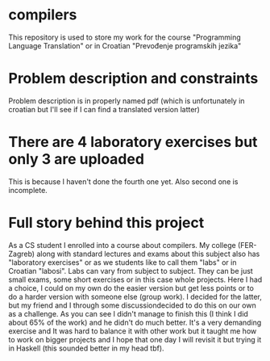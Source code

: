 # compilers
This repository is used to store my work for the course "Programming Language Translation" or in Croatian "Prevođenje programskih jezika"

# Problem description and constraints

Problem description is in properly named pdf (which is unfortunately in croatian but I'll see if I can find a translated version latter)

# There are 4 laboratory exercises but only 3 are uploaded

This is because I haven't done the fourth one yet. Also second one is incomplete.

# Full story behind this project
As a CS student I enrolled into a course about compilers. My college (FER-Zagreb) along with standard lectures and exams about this subject also 
has "laboratory exercises" or as we students like to call them "labs" or in Croatian "labosi". Labs can vary from subject to subject.
They can be just small exams, some short exercises or in this case whole projects. Here I had a choice, I could on my own do the easier version
but get less points or to do a harder version with someone else (group work). I decided for the latter, but my friend and I through some discussiondecided to do this on our own as a challenge. As you can see I didn't manage to finish this (I think I did about 65% of the work) and he didn't do much better. It's a very demanding exercise and It was hard to balance it with other work but it taught me how to work on bigger projects and I hope that one day I will revisit it but trying it in Haskell (this sounded better in my head tbf).


